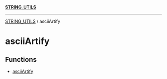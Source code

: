 [**STRING_UTILS**](../README.md)

***

[STRING_UTILS](../README.md) / asciiArtify

# asciiArtify

## Functions

- [asciiArtify](functions/asciiArtify.md)
